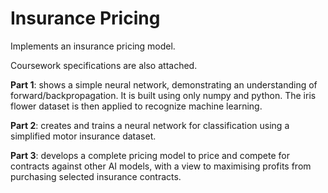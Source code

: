 ﻿# Insurance Pricing

Implements an insurance pricing model. 

Coursework specifications are also attached. 

**Part 1**: shows a simple neural network, demonstrating an understanding of forward/backpropagation. 
It is built using only numpy and python. The iris flower dataset is then applied to recognize machine learning. 

**Part 2**: creates and trains a neural network for classification using a simplified motor insurance dataset. 

**Part 3**: develops a complete pricing model to price and compete for contracts against other AI models, 
with a view to maximising profits from purchasing selected insurance contracts. 

